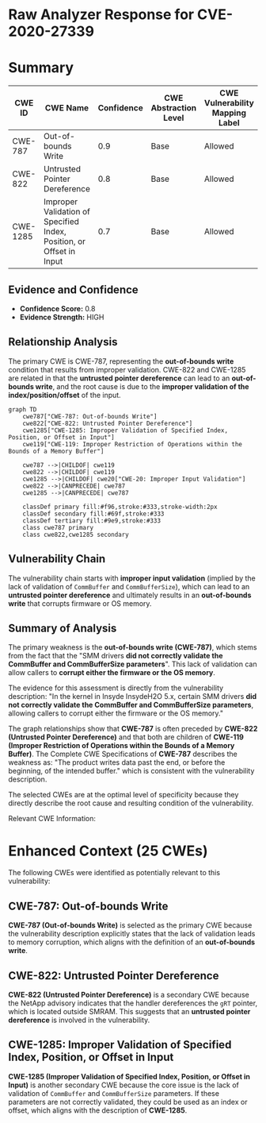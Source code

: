 # Raw Analyzer Response for CVE-2020-27339

# Summary
| CWE ID | CWE Name | Confidence | CWE Abstraction Level | CWE Vulnerability Mapping Label | CWE-Vulnerability Mapping Notes |
|---|---|---|---|---|---|
| CWE-787 | Out-of-bounds Write | 0.9 | Base | Allowed | Primary CWE |
| CWE-822 | Untrusted Pointer Dereference | 0.8 | Base | Allowed | Secondary Candidate |
| CWE-1285 | Improper Validation of Specified Index, Position, or Offset in Input | 0.7 | Base | Allowed | Secondary Candidate |

## Evidence and Confidence

*   **Confidence Score:** 0.8
*   **Evidence Strength:** HIGH

## Relationship Analysis
The primary CWE is CWE-787, representing the **out-of-bounds write** condition that results from improper validation. CWE-822 and CWE-1285 are related in that the **untrusted pointer dereference** can lead to an **out-of-bounds write**, and the root cause is due to the **improper validation of the index/position/offset** of the input.

```mermaid
graph TD
    cwe787["CWE-787: Out-of-bounds Write"]
    cwe822["CWE-822: Untrusted Pointer Dereference"]
    cwe1285["CWE-1285: Improper Validation of Specified Index, Position, or Offset in Input"]
    cwe119["CWE-119: Improper Restriction of Operations within the Bounds of a Memory Buffer"]
    
    cwe787 -->|CHILDOF| cwe119
    cwe822 -->|CHILDOF| cwe119
    cwe1285 -->|CHILDOF| cwe20["CWE-20: Improper Input Validation"]
    cwe822 -->|CANPRECEDE| cwe787
    cwe1285 -->|CANPRECEDE| cwe787

    classDef primary fill:#f96,stroke:#333,stroke-width:2px
    classDef secondary fill:#69f,stroke:#333
    classDef tertiary fill:#9e9,stroke:#333
    class cwe787 primary
    class cwe822,cwe1285 secondary
```

## Vulnerability Chain
The vulnerability chain starts with **improper input validation** (implied by the lack of validation of `CommBuffer` and `CommBufferSize`), which can lead to an **untrusted pointer dereference** and ultimately results in an **out-of-bounds write** that corrupts firmware or OS memory.

## Summary of Analysis
The primary weakness is the **out-of-bounds write (CWE-787)**, which stems from the fact that the "SMM drivers **did not correctly validate the CommBuffer and CommBufferSize parameters**". This lack of validation can allow callers to **corrupt either the firmware or the OS memory**.

The evidence for this assessment is directly from the vulnerability description: "In the kernel in Insyde InsydeH2O 5.x, certain SMM drivers **did not correctly validate the CommBuffer and CommBufferSize parameters**, allowing callers to corrupt either the firmware or the OS memory."

The graph relationships show that **CWE-787** is often preceded by **CWE-822 (Untrusted Pointer Dereference)** and that both are children of **CWE-119 (Improper Restriction of Operations within the Bounds of a Memory Buffer)**. The Complete CWE Specifications of **CWE-787** describes the weakness as: "The product writes data past the end, or before the beginning, of the intended buffer." which is consistent with the vulnerability description.

The selected CWEs are at the optimal level of specificity because they directly describe the root cause and resulting condition of the vulnerability.

Relevant CWE Information:

# Enhanced Context (25 CWEs)
The following CWEs were identified as potentially relevant to this vulnerability:

## CWE-787: Out-of-bounds Write
**CWE-787 (Out-of-bounds Write)** is selected as the primary CWE because the vulnerability description explicitly states that the lack of validation leads to memory corruption, which aligns with the definition of an **out-of-bounds write**.

## CWE-822: Untrusted Pointer Dereference
**CWE-822 (Untrusted Pointer Dereference)** is a secondary CWE because the NetApp advisory indicates that the handler dereferences the `gRT` pointer, which is located outside SMRAM. This suggests that an **untrusted pointer dereference** is involved in the vulnerability.

## CWE-1285: Improper Validation of Specified Index, Position, or Offset in Input
**CWE-1285 (Improper Validation of Specified Index, Position, or Offset in Input)** is another secondary CWE because the core issue is the lack of validation of `CommBuffer` and `CommBufferSize` parameters. If these parameters are not correctly validated, they could be used as an index or offset, which aligns with the description of **CWE-1285**.